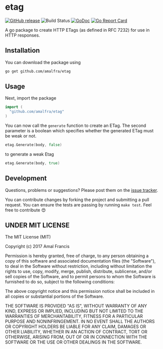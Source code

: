 etag
========
[![GitHub release](https://img.shields.io/github/release/amalfra/etag.svg)](https://github.com/amalfra/etag/releases)
![Build Status](https://github.com/amalfra/etag/actions/workflows/test.yml/badge.svg?branch=main)
[![GoDoc](https://godoc.org/github.com/amalfra/etag?status.svg)](https://godoc.org/github.com/amalfra/etag)
[![Go Report Card](https://goreportcard.com/badge/github.com/amalfra/etag)](https://goreportcard.com/report/github.com/amalfra/etag)

A go package to create HTTP ETags (as defined in RFC 7232) for use in HTTP responses.

## Installation
You can download the package using
```sh
go get github.com/amalfra/etag
```

## Usage
Next, import the package
``` go
import (
  "github.com/amalfra/etag"
)
```
You can now call the ```generate``` function to create an ETag. The second parameter is a boolean which specifies whether the generated ETag must be weak or not.
```go
etag.Generate(body, false)
```
to generate a weak Etag
```go
etag.Generate(body, true)
```

## Development

Questions, problems or suggestions? Please post them on the [issue tracker](https://github.com/amalfra/etag/issues).

You can contribute changes by forking the project and submitting a pull request. You can ensure the tests are passing by running ```make test```. Feel free to contribute :heart_eyes:

## UNDER MIT LICENSE

The MIT License (MIT)

Copyright (c) 2017 Amal Francis

Permission is hereby granted, free of charge, to any person obtaining a copy of this software and associated documentation files (the "Software"), to deal in the Software without restriction, including without limitation the rights to use, copy, modify, merge, publish, distribute, sublicense, and/or sell copies of the Software, and to permit persons to whom the Software is furnished to do so, subject to the following conditions:

The above copyright notice and this permission notice shall be included in all copies or substantial portions of the Software.

THE SOFTWARE IS PROVIDED "AS IS", WITHOUT WARRANTY OF ANY KIND, EXPRESS OR IMPLIED, INCLUDING BUT NOT LIMITED TO THE WARRANTIES OF MERCHANTABILITY, FITNESS FOR A PARTICULAR PURPOSE AND NONINFRINGEMENT. IN NO EVENT SHALL THE AUTHORS OR COPYRIGHT HOLDERS BE LIABLE FOR ANY CLAIM, DAMAGES OR OTHER LIABILITY, WHETHER IN AN ACTION OF CONTRACT, TORT OR OTHERWISE, ARISING FROM, OUT OF OR IN CONNECTION WITH THE SOFTWARE OR THE USE OR OTHER DEALINGS IN THE SOFTWARE.
